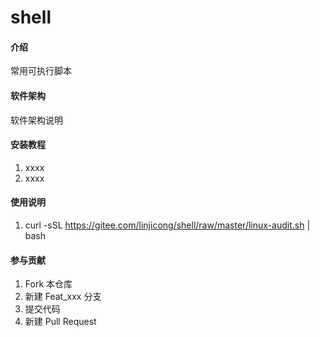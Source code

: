 # shell

#### 介绍
常用可执行脚本

#### 软件架构
软件架构说明


#### 安装教程

1.  xxxx
2.  xxxx

#### 使用说明

1.  curl -sSL https://gitee.com/linjicong/shell/raw/master/linux-audit.sh | bash

#### 参与贡献

1.  Fork 本仓库
2.  新建 Feat_xxx 分支
3.  提交代码
4.  新建 Pull Request
